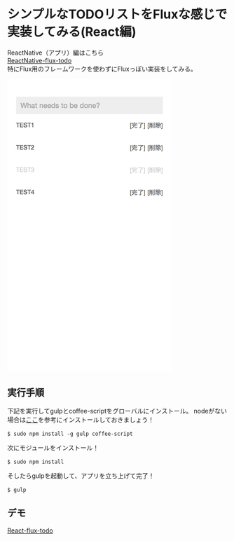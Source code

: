 # シンプルなTODOリストをFluxな感じで実装してみる(React編)
ReactNative（アプリ）編はこちら  
[ReactNative-flux-todo](https://github.com/khirayama/ReactNative-flux-todo)  
特にFlux用のフレームワークを使わずにFluxっぽい実装をしてみる。

![React-flux-todo](https://github.com/khirayama/React-flux-todo/blob/gh-pages/public/assets/images/React-flux-todo.png)

## 実行手順
下記を実行してgulpとcoffee-scriptをグローバルにインストール。
nodeがない場合は[ここ](https://nodejs.org/)を参考にインストールしておきましょう！

```
$ sudo npm install -g gulp coffee-script
```

次にモジュールをインストール！

```
$ sudo npm install
```

そしたらgulpを起動して、アプリを立ち上げて完了！

```
$ gulp
```

## デモ
[React-flux-todo](http://khirayama.github.io/React-flux-todo/public/)



